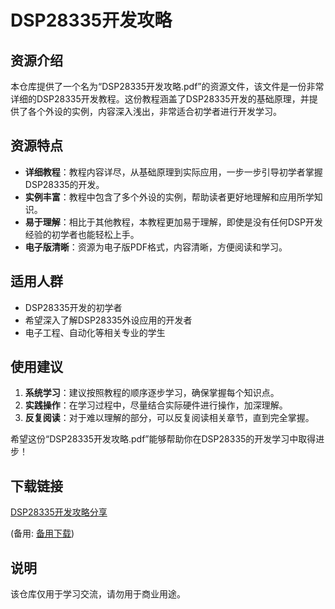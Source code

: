 # DSP28335开发攻略

## 资源介绍

本仓库提供了一个名为“DSP28335开发攻略.pdf”的资源文件，该文件是一份非常详细的DSP28335开发教程。这份教程涵盖了DSP28335开发的基础原理，并提供了各个外设的实例，内容深入浅出，非常适合初学者进行开发学习。

## 资源特点

- **详细教程**：教程内容详尽，从基础原理到实际应用，一步一步引导初学者掌握DSP28335的开发。
- **实例丰富**：教程中包含了多个外设的实例，帮助读者更好地理解和应用所学知识。
- **易于理解**：相比于其他教程，本教程更加易于理解，即使是没有任何DSP开发经验的初学者也能轻松上手。
- **电子版清晰**：资源为电子版PDF格式，内容清晰，方便阅读和学习。

## 适用人群

- DSP28335开发的初学者
- 希望深入了解DSP28335外设应用的开发者
- 电子工程、自动化等相关专业的学生

## 使用建议

1. **系统学习**：建议按照教程的顺序逐步学习，确保掌握每个知识点。
2. **实践操作**：在学习过程中，尽量结合实际硬件进行操作，加深理解。
3. **反复阅读**：对于难以理解的部分，可以反复阅读相关章节，直到完全掌握。

希望这份“DSP28335开发攻略.pdf”能够帮助你在DSP28335的开发学习中取得进步！

## 下载链接
[DSP28335开发攻略分享](https://pan.quark.cn/s/7ef858fe2de5) 

(备用: [备用下载](https://pan.baidu.com/s/1tpYVYZl5Ey-N3iVTdqa6nw?pwd=1234))

## 说明

该仓库仅用于学习交流，请勿用于商业用途。
